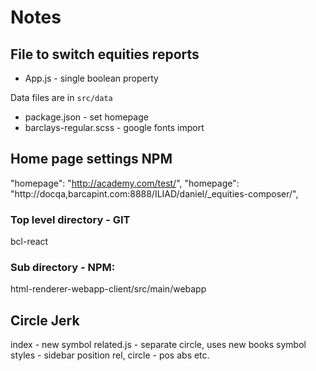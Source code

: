 # Notes

## File to switch equities reports
* App.js - single boolean property

Data files are in `src/data`

* package.json - set homepage
* barclays-regular.scss - google fonts import

## Home page settings NPM
"homepage": "http://academy.com/test/",
"homepage": "http://docqa,barcapint.com:8888/ILIAD/daniel/_equities-composer/<name of folder>",

### Top level directory - GIT
bcl-react

### Sub directory - NPM:
html-renderer-webapp-client/src/main/webapp


## Circle Jerk

index - new symbol
related.js - separate circle, uses new books symbol
styles - sidebar position rel, circle - pos abs etc.
